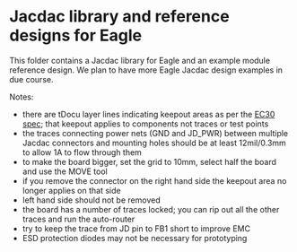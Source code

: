 # Jacdac library and reference designs for Eagle

This folder contains a Jacdac library for Eagle and an example module reference design. We plan to have more Eagle Jacdac design examples in due course.

Notes:
* there are tDocu layer lines indicating keepout areas as per the [EC30 spec](https://microsoft.github.io/jacdac-docs/ddk/design/ec30/);
  that keepout applies to components not traces or test points
* the traces connecting power nets (GND and JD_PWR) between multiple Jacdac
  connectors and mounting holes should be at least 12mil/0.3mm to allow 1A to flow through them
* to make the board bigger, set the grid to 10mm, select half the board and use the MOVE tool
* if you remove the connector on the right hand side the keepout area no longer applies on that side
* left hand side should not be removed
* the board has a number of traces locked; you can rip out all the other traces and run the auto-router
* try to keep the trace from JD pin to FB1 short to improve EMC
* ESD protection diodes may not be necessary for prototyping


